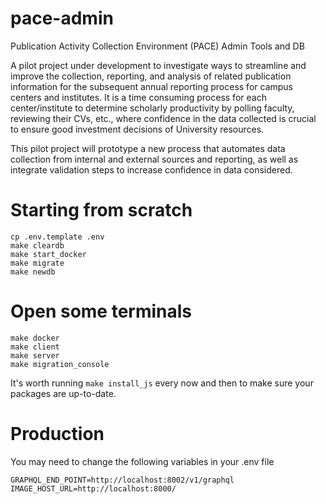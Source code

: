 # pace-admin
Publication Activity Collection Environment (PACE) Admin Tools and DB

A pilot project under development to investigate ways to streamline and improve the collection, reporting, and analysis of related publication information for the subsequent annual reporting process for campus centers and institutes. It is a time consuming process for each center/institute to determine scholarly productivity by polling faculty, reviewing their CVs, etc., where confidence in the data collected is crucial to ensure good investment decisions of University resources. 

This pilot project will prototype a new process that automates data collection from internal and external sources and reporting, as well as integrate validation steps to increase confidence in data considered.

# Starting from scratch

    cp .env.template .env
    make cleardb
    make start_docker
    make migrate
    make newdb

# Open some terminals

    make docker
    make client
    make server
    make migration_console

It's worth running ``make install_js`` every now and then to make sure your packages are up-to-date.

# Production

You may need to change the following variables in your .env file

    GRAPHQL_END_POINT=http://localhost:8002/v1/graphql
    IMAGE_HOST_URL=http://localhost:8000/
